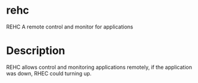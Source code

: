rehc
====

REHC A remote control and monitor for applications

Description
====

REHC allows control and monitoring applications remotely, if the application was down, RHEC could turning up.